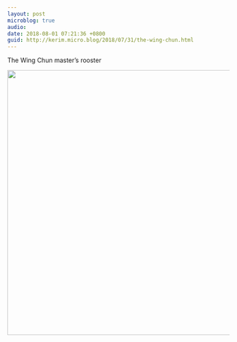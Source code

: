 ```yaml
---
layout: post
microblog: true
audio: 
date: 2018-08-01 07:21:36 +0800
guid: http://kerim.micro.blog/2018/07/31/the-wing-chun.html
---
```

The Wing Chun master’s rooster

<img src="http://micro.oxus.net/uploads/2018/2c4b064055.jpg" width="600" height="600" />
